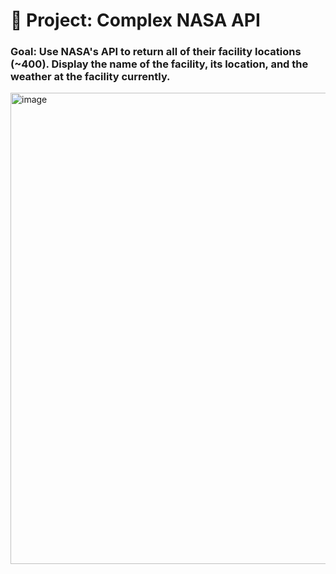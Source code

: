# 🚀 Project: Complex NASA API

### Goal: Use NASA's API to return all of their facility locations (~400). Display the name of the facility, its location, and the weather at the facility currently. 

<img width="998" height="754" alt="image" src="https://github.com/user-attachments/assets/2db41904-0783-43d8-b8f4-6b08a06e7ac2" />

